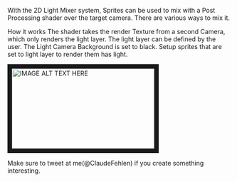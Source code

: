 
With the 2D Light Mixer system, Sprites can be used to mix with a Post Processing shader over the target camera. There are various ways to mix it.

How it works
The shader takes the render Texture from a second Camera, which only renders the light layer. 
The light layer can be defined by the user. The Light Camera Background is set to black. 
Setup sprites that are set to light layer to render them has light.


<a href="http://www.youtube.com/watch?feature=player_embedded&v=Oa0gnwd5xP0
" target="_blank"><img src="http://img.youtube.com/vi/Oa0gnwd5xP0/0.jpg" 
alt="IMAGE ALT TEXT HERE" width="320" height="180" border="10" /></a>


Make sure to tweet at me(@ClaudeFehlen) if you create something interesting. 
